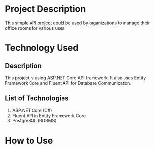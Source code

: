# Project Description
This simple API project could be used by organizations to manage their office rooms for various uses.

# Technology Used
## Description
This project is using ASP.NET Core API framework. It also uses Entity Framework Core and Fluent API for Database Communication.

## List of Technologies
1. ASP.NET Core (C#)
2. Fluent API in Entity Framework Core
3. PostgreSQL (RDBMS)

# How to Use